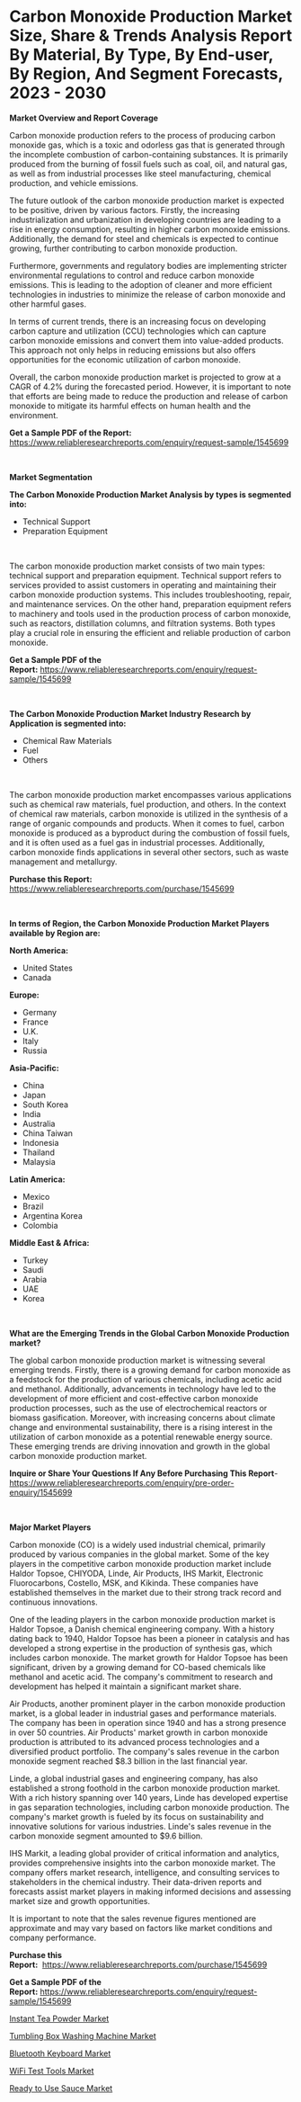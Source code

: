 <p><h1>Carbon Monoxide Production Market Size, Share & Trends Analysis Report By Material, By Type, By End-user, By Region, And Segment Forecasts, 2023 - 2030</h1></p><p><strong>Market Overview and Report Coverage</strong></p>
<p><p>Carbon monoxide production refers to the process of producing carbon monoxide gas, which is a toxic and odorless gas that is generated through the incomplete combustion of carbon-containing substances. It is primarily produced from the burning of fossil fuels such as coal, oil, and natural gas, as well as from industrial processes like steel manufacturing, chemical production, and vehicle emissions.</p><p>The future outlook of the carbon monoxide production market is expected to be positive, driven by various factors. Firstly, the increasing industrialization and urbanization in developing countries are leading to a rise in energy consumption, resulting in higher carbon monoxide emissions. Additionally, the demand for steel and chemicals is expected to continue growing, further contributing to carbon monoxide production. </p><p>Furthermore, governments and regulatory bodies are implementing stricter environmental regulations to control and reduce carbon monoxide emissions. This is leading to the adoption of cleaner and more efficient technologies in industries to minimize the release of carbon monoxide and other harmful gases.</p><p>In terms of current trends, there is an increasing focus on developing carbon capture and utilization (CCU) technologies which can capture carbon monoxide emissions and convert them into value-added products. This approach not only helps in reducing emissions but also offers opportunities for the economic utilization of carbon monoxide.</p><p>Overall, the carbon monoxide production market is projected to grow at a CAGR of 4.2% during the forecasted period. However, it is important to note that efforts are being made to reduce the production and release of carbon monoxide to mitigate its harmful effects on human health and the environment.</p></p>
<p><strong>Get a Sample PDF of the Report:</strong> <a href="https://www.reliableresearchreports.com/enquiry/request-sample/1545699">https://www.reliableresearchreports.com/enquiry/request-sample/1545699</a></p>
<p>&nbsp;</p>
<p><strong>Market Segmentation</strong></p>
<p><strong>The Carbon Monoxide Production Market Analysis by types is segmented into:</strong></p>
<p><ul><li>Technical Support</li><li>Preparation Equipment</li></ul></p>
<p>&nbsp;</p>
<p><p>The carbon monoxide production market consists of two main types: technical support and preparation equipment. Technical support refers to services provided to assist customers in operating and maintaining their carbon monoxide production systems. This includes troubleshooting, repair, and maintenance services. On the other hand, preparation equipment refers to machinery and tools used in the production process of carbon monoxide, such as reactors, distillation columns, and filtration systems. Both types play a crucial role in ensuring the efficient and reliable production of carbon monoxide.</p></p>
<p><strong>Get a Sample PDF of the Report:</strong>&nbsp;<a href="https://www.reliableresearchreports.com/enquiry/request-sample/1545699">https://www.reliableresearchreports.com/enquiry/request-sample/1545699</a></p>
<p>&nbsp;</p>
<p><strong>The Carbon Monoxide Production Market Industry Research by Application is segmented into:</strong></p>
<p><ul><li>Chemical Raw Materials</li><li>Fuel</li><li>Others</li></ul></p>
<p>&nbsp;</p>
<p><p>The carbon monoxide production market encompasses various applications such as chemical raw materials, fuel production, and others. In the context of chemical raw materials, carbon monoxide is utilized in the synthesis of a range of organic compounds and products. When it comes to fuel, carbon monoxide is produced as a byproduct during the combustion of fossil fuels, and it is often used as a fuel gas in industrial processes. Additionally, carbon monoxide finds applications in several other sectors, such as waste management and metallurgy.</p></p>
<p><strong>Purchase this Report:</strong>&nbsp; <a href="https://www.reliableresearchreports.com/purchase/1545699">https://www.reliableresearchreports.com/purchase/1545699</a></p>
<p>&nbsp;</p>
<p><strong>In terms of Region, the Carbon Monoxide Production Market Players available by Region are:</strong></p>
<p>
    <p> <strong> North America: </strong>
        <ul>
            <li>United States</li>
            <li>Canada</li>
        </ul>
        </p> 
    <p> <strong> Europe: </strong>
        <ul>
            <li>Germany</li>
            <li>France</li>
            <li>U.K.</li>
            <li>Italy</li>
            <li>Russia</li>
        </ul>
        </p> 
    <p> <strong> Asia-Pacific: </strong>
        <ul>
            <li>China</li>
            <li>Japan</li>
            <li>South Korea</li>
            <li>India</li>
            <li>Australia</li>
            <li>China Taiwan</li>
            <li>Indonesia</li>
            <li>Thailand</li>
            <li>Malaysia</li>
        </ul>
        </p> 
    <p> <strong> Latin America: </strong>
        <ul>
            <li>Mexico</li>
            <li>Brazil</li>
            <li>Argentina Korea</li>
            <li>Colombia</li>
        </ul>
        </p> 
    <p> <strong> Middle East & Africa: </strong>
        <ul>
            <li>Turkey</li>
            <li>Saudi</li>
            <li>Arabia</li>
            <li>UAE</li>
            <li>Korea</li>
        </ul>
    </p>
    </p>
<p>&nbsp;</p>
<p><strong>What are the Emerging Trends in the Global Carbon Monoxide Production market?</strong></p>
<p><p>The global carbon monoxide production market is witnessing several emerging trends. Firstly, there is a growing demand for carbon monoxide as a feedstock for the production of various chemicals, including acetic acid and methanol. Additionally, advancements in technology have led to the development of more efficient and cost-effective carbon monoxide production processes, such as the use of electrochemical reactors or biomass gasification. Moreover, with increasing concerns about climate change and environmental sustainability, there is a rising interest in the utilization of carbon monoxide as a potential renewable energy source. These emerging trends are driving innovation and growth in the global carbon monoxide production market.</p></p>
<p><strong>Inquire or Share Your Questions If Any Before Purchasing This Report</strong>- <a href="https://www.reliableresearchreports.com/enquiry/pre-order-enquiry/1545699">https://www.reliableresearchreports.com/enquiry/pre-order-enquiry/1545699</a></p>
<p>&nbsp;</p>
<p><strong>Major Market Players</strong></p>
<p><p>Carbon monoxide (CO) is a widely used industrial chemical, primarily produced by various companies in the global market. Some of the key players in the competitive carbon monoxide production market include Haldor Topsoe, CHIYODA, Linde, Air Products, IHS Markit, Electronic Fluorocarbons, Costello, MSK, and Kikinda. These companies have established themselves in the market due to their strong track record and continuous innovations.</p><p>One of the leading players in the carbon monoxide production market is Haldor Topsoe, a Danish chemical engineering company. With a history dating back to 1940, Haldor Topsoe has been a pioneer in catalysis and has developed a strong expertise in the production of synthesis gas, which includes carbon monoxide. The market growth for Haldor Topsoe has been significant, driven by a growing demand for CO-based chemicals like methanol and acetic acid. The company's commitment to research and development has helped it maintain a significant market share.</p><p>Air Products, another prominent player in the carbon monoxide production market, is a global leader in industrial gases and performance materials. The company has been in operation since 1940 and has a strong presence in over 50 countries. Air Products' market growth in carbon monoxide production is attributed to its advanced process technologies and a diversified product portfolio. The company's sales revenue in the carbon monoxide segment reached $8.3 billion in the last financial year.</p><p>Linde, a global industrial gases and engineering company, has also established a strong foothold in the carbon monoxide production market. With a rich history spanning over 140 years, Linde has developed expertise in gas separation technologies, including carbon monoxide production. The company's market growth is fueled by its focus on sustainability and innovative solutions for various industries. Linde's sales revenue in the carbon monoxide segment amounted to $9.6 billion.</p><p>IHS Markit, a leading global provider of critical information and analytics, provides comprehensive insights into the carbon monoxide market. The company offers market research, intelligence, and consulting services to stakeholders in the chemical industry. Their data-driven reports and forecasts assist market players in making informed decisions and assessing market size and growth opportunities.</p><p>It is important to note that the sales revenue figures mentioned are approximate and may vary based on factors like market conditions and company performance.</p></p>
<p><strong>Purchase this Report:</strong>&nbsp;&nbsp;<a href="https://www.reliableresearchreports.com/purchase/1545699">https://www.reliableresearchreports.com/purchase/1545699</a></p>
<p></p>
<p><strong>Get a Sample PDF of the Report:</strong>&nbsp;<a href="https://www.reliableresearchreports.com/enquiry/request-sample/1545699">https://www.reliableresearchreports.com/enquiry/request-sample/1545699</a></p>
<p><p><a href="https://medium.com/@juliecastro06/instant-tea-powder-market-analysis-and-sze-forecasted-for-period-from-2023-to-2030-b2b71ecba9b3">Instant Tea Powder Market</a></p><p><a href="https://medium.com/@waltercruz6g/tumbling-box-washing-machine-market-report-reveals-the-latest-trends-and-growth-opportunities-of-15f538c5a417">Tumbling Box Washing Machine Market</a></p><p><a href="https://medium.com/@jamesday5g/bluetooth-keyboard-market-trends-and-market-analysis-forecasted-for-period-2023-2030-f06b8d70994e">Bluetooth Keyboard Market</a></p><p><a href="https://medium.com/@seanhunt765/wifi-test-tools-market-analysis-its-cagr-market-segmentation-and-global-industry-overview-bd592d8198a6">WiFi Test Tools Market</a></p><p><a href="https://medium.com/@marieriley2012/ready-to-use-sauce-market-insight-market-trends-growth-forecasted-from-2023-to-2030-588d51f8923c">Ready to Use Sauce Market</a></p></p>